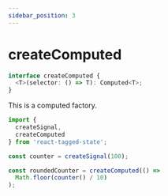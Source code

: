 ```yaml
---
sidebar_position: 3
---
```


# createComputed

```typescript
interface createComputed {
  <T>(selector: () => T): Computed<T>;
}
```

This is a computed factory.

```typescript
import {
  createSignal,
  createComputed
} from 'react-tagged-state';

const counter = createSignal(100);

const roundedCounter = createComputed(() =>
  Math.floor(counter() / 10)
);
```
